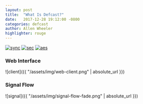 ```yaml
---
layout: post
title:  "What Is Defcast?"
date:   2017-12-28 19:12:00 -0800
categories: defcast
author: Allen Wheeler
highlighter: rouge
---
```

[![sync](http://img.shields.io/badge/sandbox-synced-blue.svg)][sandbox-sync]
[![sec](https://img.shields.io/badge/pgp-secure-green.svg)][page-sec]
[![aes](https://img.shields.io/badge/cipher-sha256-orange.svg)][cipher]

[sandbox-sync]: https://defcast.github.io
[page-sec]: https://sks-keyservers.net/
[cipher]: https://en.wikipedia.org/wiki/Cipher

### Web Interface

![client]({{ "/assets/img/web-client.png" | absolute_url }})

### Signal Flow

![signal]({{ "/assets/img/signal-flow-fade.png" | absolute_url }})
